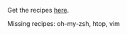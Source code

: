 Get the recipes [here](http://community.opscode.com/cookbooks).

Missing recipes: oh-my-zsh, htop, vim
